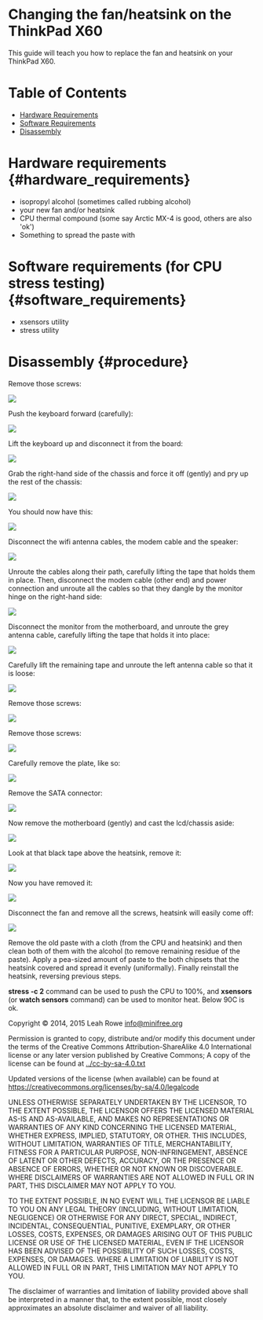 
Changing the fan/heatsink on the ThinkPad X60
=============================================

This guide will teach you how to replace the fan and heatsink on your
ThinkPad X60.




Table of Contents
=================

-   [Hardware Requirements](#hardware_requirements)
-   [Software Requirements](#software_requirements)
-   [Disassembly](#procedure)



Hardware requirements {#hardware_requirements}
=====================

-   isopropyl alcohol (sometimes called rubbing alcohol)
-   your new fan and/or heatsink
-   CPU thermal compound (some say Arctic MX-4 is good, others are also
    'ok')
-   Something to spread the paste with



Software requirements (for CPU stress testing) {#software_requirements}
==============================================

-   xsensors utility
-   stress utility



Disassembly {#procedure}
===========

Remove those screws:

![](../images/x60_heatsink/0000.jpg)

Push the keyboard forward (carefully):

![](../images/x60_heatsink/0001.jpg)

Lift the keyboard up and disconnect it from the board:

![](../images/x60_heatsink/0002.jpg)

Grab the right-hand side of the chassis and force it off (gently) and
pry up the rest of the chassis:

![](../images/x60_heatsink/0003.jpg)

You should now have this:

![](../images/x60_heatsink/0004.jpg)

Disconnect the wifi antenna cables, the modem cable and the speaker:

![](../images/x60_heatsink/0005.jpg)

Unroute the cables along their path, carefully lifting the tape that
holds them in place. Then, disconnect the modem cable (other end) and
power connection and unroute all the cables so that they dangle by the
monitor hinge on the right-hand side:

![](../images/x60_heatsink/0006.jpg)

Disconnect the monitor from the motherboard, and unroute the grey
antenna cable, carefully lifting the tape that holds it into place:

![](../images/x60_heatsink/0008.jpg)

Carefully lift the remaining tape and unroute the left antenna cable so
that it is loose:

![](../images/x60_heatsink/0009.jpg)

Remove those screws:

![](../images/x60_heatsink/0011.jpg)

Remove those screws:

![](../images/x60_heatsink/0012.jpg)

Carefully remove the plate, like so:

![](../images/x60_heatsink/0013.jpg)

Remove the SATA connector:

![](../images/x60_heatsink/0014.jpg)

Now remove the motherboard (gently) and cast the lcd/chassis aside:

![](../images/x60_heatsink/0015.jpg)

Look at that black tape above the heatsink, remove it:

![](../images/x60_heatsink/0016.jpg)

Now you have removed it:

![](../images/x60_heatsink/0017.jpg)

Disconnect the fan and remove all the screws, heatsink will easily come
off:

![](../images/x60_heatsink/0018.jpg)

Remove the old paste with a cloth (from the CPU and heatsink) and then
clean both of them with the alcohol (to remove remaining residue of the
paste). Apply a pea-sized amount of paste to the both chipsets that the
heatsink covered and spread it evenly (uniformally). Finally reinstall
the heatsink, reversing previous steps.

**stress -c 2** command can be used to push the CPU to 100%, and
**xsensors** (or **watch sensors** command) can be used to monitor heat.
Below 90C is ok.



Copyright © 2014, 2015 Leah Rowe <info@minifree.org>

Permission is granted to copy, distribute and/or modify this document
under the terms of the Creative Commons Attribution-ShareAlike 4.0
International license or any later version published by Creative
Commons; A copy of the license can be found at
[../cc-by-sa-4.0.txt](../cc-by-sa-4.0.txt)

Updated versions of the license (when available) can be found at
<https://creativecommons.org/licenses/by-sa/4.0/legalcode>

UNLESS OTHERWISE SEPARATELY UNDERTAKEN BY THE LICENSOR, TO THE EXTENT
POSSIBLE, THE LICENSOR OFFERS THE LICENSED MATERIAL AS-IS AND
AS-AVAILABLE, AND MAKES NO REPRESENTATIONS OR WARRANTIES OF ANY KIND
CONCERNING THE LICENSED MATERIAL, WHETHER EXPRESS, IMPLIED, STATUTORY,
OR OTHER. THIS INCLUDES, WITHOUT LIMITATION, WARRANTIES OF TITLE,
MERCHANTABILITY, FITNESS FOR A PARTICULAR PURPOSE, NON-INFRINGEMENT,
ABSENCE OF LATENT OR OTHER DEFECTS, ACCURACY, OR THE PRESENCE OR ABSENCE
OF ERRORS, WHETHER OR NOT KNOWN OR DISCOVERABLE. WHERE DISCLAIMERS OF
WARRANTIES ARE NOT ALLOWED IN FULL OR IN PART, THIS DISCLAIMER MAY NOT
APPLY TO YOU.

TO THE EXTENT POSSIBLE, IN NO EVENT WILL THE LICENSOR BE LIABLE TO YOU
ON ANY LEGAL THEORY (INCLUDING, WITHOUT LIMITATION, NEGLIGENCE) OR
OTHERWISE FOR ANY DIRECT, SPECIAL, INDIRECT, INCIDENTAL, CONSEQUENTIAL,
PUNITIVE, EXEMPLARY, OR OTHER LOSSES, COSTS, EXPENSES, OR DAMAGES
ARISING OUT OF THIS PUBLIC LICENSE OR USE OF THE LICENSED MATERIAL, EVEN
IF THE LICENSOR HAS BEEN ADVISED OF THE POSSIBILITY OF SUCH LOSSES,
COSTS, EXPENSES, OR DAMAGES. WHERE A LIMITATION OF LIABILITY IS NOT
ALLOWED IN FULL OR IN PART, THIS LIMITATION MAY NOT APPLY TO YOU.

The disclaimer of warranties and limitation of liability provided above
shall be interpreted in a manner that, to the extent possible, most
closely approximates an absolute disclaimer and waiver of all liability.


